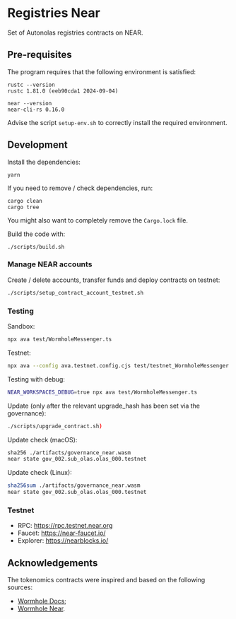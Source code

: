 # Registries Near
Set of Autonolas registries contracts on NEAR.

## Pre-requisites
The program requires that the following environment is satisfied:
```
rustc --version
rustc 1.81.0 (eeb90cda1 2024-09-04)

near --version
near-cli-rs 0.16.0
```

Advise the script `setup-env.sh` to correctly install the required environment.

## Development
Install the dependencies:
```
yarn
```

If you need to remove / check dependencies, run:
```
cargo clean
cargo tree
```

You might also want to completely remove the `Cargo.lock` file.

Build the code with:
```
./scripts/build.sh
```


### Manage NEAR accounts
Create / delete accounts, transfer funds and deploy contracts on testnet:
```bash
./scripts/setup_contract_account_testnet.sh
```

### Testing
Sandbox:
```bash
npx ava test/WormholeMessenger.ts
```

Testnet:
```bash
npx ava --config ava.testnet.config.cjs test/testnet_WormholeMessenger.ts
```

Testing with debug:
```bash
NEAR_WORKSPACES_DEBUG=true npx ava test/WormholeMessenger.ts
```

Update (only after the relevant upgrade_hash has been set via the governance):
```bash
./scripts/upgrade_contract.sh)
```

Update check (macOS):
```bash
sha256 ./artifacts/governance_near.wasm 
near state gov_002.sub_olas.olas_000.testnet
```

Update check (Linux):
```bash
sha256sum ./artifacts/governance_near.wasm 
near state gov_002.sub_olas.olas_000.testnet
```

### Testnet
- RPC: https://rpc.testnet.near.org
- Faucet: https://near-faucet.io/
- Explorer: https://nearblocks.io/

## Acknowledgements
The tokenomics contracts were inspired and based on the following sources:
- [Wormhole Docs](https://docs.wormhole.com/);
- [Wormhole Near](https://github.com/wormhole-foundation/wormhole/blob/main/near/contracts/wormhole).
